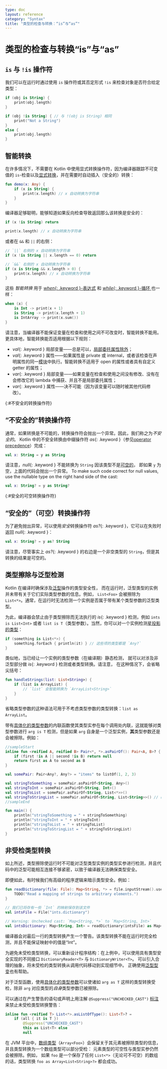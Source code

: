 ```yaml
---
type: doc
layout: reference
category: "Syntax"
title: "类型的检查与转换：“is”与“as”"
---
```


# 类型的检查与转换“is”与“as”

## `is` 与 `!is` 操作符

我们可以在运行时通过使用 `is` 操作符或其否定形式 `!is` 来检查对象是否符合给定类型：

<div class="sample" markdown="1" theme="idea" data-highlight-only>

```kotlin
if (obj is String) {
    print(obj.length)
}

if (obj !is String) { // 与 !(obj is String) 相同
    print("Not a String")
}
else {
    print(obj.length)
}
```
</div>

## 智能转换

在许多情况下，不需要在 Kotlin 中使用显式转换操作符，因为编译器跟踪<!--
-->不可变值的 `is`-检查以及[显式转换](#不安全的转换操作符)，并在需要时自动插入（安全的）转换：

<div class="sample" markdown="1" theme="idea" data-highlight-only>

```kotlin
fun demo(x: Any) {
    if (x is String) {
        print(x.length) // x 自动转换为字符串
    }
}
```
</div>

编译器足够聪明，能够知道如果反向检查导致返回那么该转换是安全的：

<div class="sample" markdown="1" theme="idea" data-highlight-only>

```kotlin
if (x !is String) return

print(x.length) // x 自动转换为字符串
```
</div>

或者在 `&&` 和 `||` 的右侧：

<div class="sample" markdown="1" theme="idea" data-highlight-only>

```kotlin
// `||` 右侧的 x 自动转换为字符串
if (x !is String || x.length == 0) return

// `&&` 右侧的 x 自动转换为字符串
if (x is String && x.length > 0) {
    print(x.length) // x 自动转换为字符串
}
```
</div>

这些 _智能转换_ 用于 [*when*{: .keyword }-表达式](control-flow.html#when-表达式)
和 [*while*{: .keyword }-循环 ](control-flow.html#while-循环) 也一样：

<div class="sample" markdown="1" theme="idea" data-highlight-only>

```kotlin
when (x) {
    is Int -> print(x + 1)
    is String -> print(x.length + 1)
    is IntArray -> print(x.sum())
}
```
</div>

请注意，当编译器不能保证变量在检查和使用之间不可改变时，智能转换不能用。
更具体地，智能转换能否适用根据以下规则：

  * *val*{: .keyword } 局部变量——总是可以，[局部委托属性除外](delegated-properties.html#局部委托属性自-11-起)；
  * *val*{: .keyword } 属性——如果属性是 private 或 internal，或者该检查在声明属性的同一[模块](visibility-modifiers.html#模块)中执行。智能转换不适用于 open 的属性或者具有自定义 getter 的属性；
  * *var*{: .keyword } 局部变量——如果变量在检查和使用之间没有修改、没有在会修改它的 lambda 中捕获、并且不是局部委托属性；
  * *var*{: .keyword } 属性——决不可能（因为该变量可以随时被其他代码修改）。

{:#不安全的转换操作符}

## “不安全的”转换操作符

通常，如果转换是不可能的，转换操作符会抛出一个异常。因此，我们称之为*不安全的*。
Kotlin 中的不安全转换由中缀操作符 *as*{: .keyword }（参见[operator precedence](grammar.html#expressions)）完成：

<div class="sample" markdown="1" theme="idea" data-highlight-only>

```kotlin
val x: String = y as String
```
</div>

请注意，*null*{: .keyword } 不能转换为 `String` 因该类型不是[可空的](null-safety.html)，
即如果 `y` 为空，上面的代码会抛出一个异常。
To make such code correct for null values, use the nullable type on the right hand side of the cast:

<div class="sample" markdown="1" theme="idea" data-highlight-only>

```kotlin
val x: String? = y as String?
```
</div>

{:#安全的可空转换操作符}

## “安全的”（可空）转换操作符

为了避免抛出异常，可以使用*安全*转换操作符 *as?*{: .keyword }，它可以在失败时返回 *null*{: .keyword }：

<div class="sample" markdown="1" theme="idea" data-highlight-only>

```kotlin
val x: String? = y as? String
```
</div>

请注意，尽管事实上 *as?*{: .keyword } 的右边是一个非空类型的 `String`，但是其转换的结果是可空的。

## 类型擦除与泛型检测

Kotlin 在编译时确保涉及[泛型](generics.html)操作的类型安全性，
而在运行时，泛型类型的实例并未带有关于它们实际类型参数的信息。例如，
`List<Foo>` 会被擦除为 `List<*>`。通常，在运行时无法检测一个实例是否属于带有某个类型参数的泛型类型<!--
-->。

为此，编译器会禁止由于类型擦除而无法执行的 *is*{: .keyword } 检测，例如
`ints is List<Int>` 或者 `list is T`（类型参数）。当然，你可以对一个实例检测[星投影的类型](generics.html#星投影)：

<div class="sample" markdown="1" theme="idea" data-highlight-only>

```kotlin
if (something is List<*>) {
    something.forEach { println(it) } // 这些项的类型都是 `Any?`
}
```
</div>

类似地，当已经让一个实例的类型参数（在编译期）静态检测，
就可以对涉及非泛型部分做 *is*{: .keyword } 检测或者类型转换。请注意，
在这种情况下，会省略尖括号：

<div class="sample" markdown="1" theme="idea" data-highlight-only>

```kotlin
fun handleStrings(list: List<String>) {
    if (list is ArrayList) {
        // `list` 会智能转换为 `ArrayList<String>`
    }
}
```
</div>

省略类型参数的这种语法可用于不考虑类型参数的类型转换：`list as ArrayList`。

带有[具体化的类型参数](inline-functions.html#具体化的类型参数)的内联函数使其类型实参<!--
-->在每个调用处内联，这就能够对类型参数进行 `arg is T` 检测，但是如果 `arg`
自身是一个泛型实例，**其**类型参数还是会被擦除。例如：

<div class="sample" markdown="1" theme="idea">

```kotlin
//sampleStart
inline fun <reified A, reified B> Pair<*, *>.asPairOf(): Pair<A, B>? {
    if (first !is A || second !is B) return null
    return first as A to second as B
}

val somePair: Pair<Any?, Any?> = "items" to listOf(1, 2, 3)

val stringToSomething = somePair.asPairOf<String, Any>()
val stringToInt = somePair.asPairOf<String, Int>()
val stringToList = somePair.asPairOf<String, List<*>>()
val stringToStringList = somePair.asPairOf<String, List<String>>() // 破坏类型安全！
//sampleEnd

fun main() {
    println("stringToSomething = " + stringToSomething)
    println("stringToInt = " + stringToInt)
    println("stringToList = " + stringToList)
    println("stringToStringList = " + stringToStringList)
}
```
</div>

## 非受检类型转换

如上所述，类型擦除使运行时不可能对泛型类型实例的类型实参进行检测，并且<!--
-->代码中的泛型可能相互连接不够紧密，以致于编译器无法确保<!--
-->类型安全。

即便如此，有时候我们有高级的程序逻辑来暗示类型安全。例如：

<div class="sample" markdown="1" theme="idea" data-highlight-only>

```kotlin 
fun readDictionary(file: File): Map<String, *> = file.inputStream().use { 
    TODO("Read a mapping of strings to arbitrary elements.")
}

// 我们已将存有一些 `Int` 的映射保存到该文件
val intsFile = File("ints.dictionary")

// Warning: Unchecked cast: `Map<String, *>` to `Map<String, Int>`
val intsDictionary: Map<String, Int> = readDictionary(intsFile) as Map<String, Int>
```
</div>

编译器会对最后一行的类型转换产生一个警告。该类型转换不能在运行时完全检测，并且<!--
-->不能保证映射中的值是“Int”。

为避免未受检类型转换，可以重新设计程序结构：在上例中，可以使用具有类型安全实现的不同接口
`DictionaryReader<T>` 与 `DictionaryWriter<T>`。
可以引入合理的抽象，将未受检的类型转换从调用代码移动到实现细节中。
正确使用[泛型型变](generics.html#型变)也有帮助。
 
对于泛型函数，使用[具体化的类型参数](inline-functions.html#具体化的类型参数)可以使<!--
-->诸如 `arg as T` 这样的类型转换受检，除非 `arg` 对应类型的*自身*类型参数已被擦除。

可以通过在产生警告的语句或声明上用注解 `@Suppress("UNCHECKED_CAST")`
[标注](annotations.html#注解)来禁止未受检类型转换警告：

<div class="sample" markdown="1" theme="idea" data-highlight-only auto-indent="false">

```kotlin
inline fun <reified T> List<*>.asListOfType(): List<T>? =
    if (all { it is T })
        @Suppress("UNCHECKED_CAST")
        this as List<T> else
        null
```
</div>

在 JVM 平台中，[数组类型](basic-types.html#数组)（`Array<Foo>`）会保留关于<!--
-->其元素被擦除类型的信息，并且类型转换为一个数组类型可以部分受检：
元素类型的可空性与类型实参仍然会被擦除。例如，
如果 `foo` 是一个保存了任何 `List<*>`（无论可不可空）的数组的话，类型转换 `foo as Array<List<String>?>` 都会成功。
